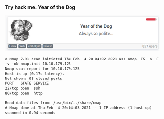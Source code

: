 ### Try hack me. Year of the Dog

![Screenshot from 2021-02-04 18-01-47](../assets/Screenshot%20from%202021-02-04%2018-01-47.png)



```
# Nmap 7.91 scan initiated Thu Feb  4 20:04:02 2021 as: nmap -T5 -n -F -v -oN nmap.init 10.10.179.125
Nmap scan report for 10.10.179.125
Host is up (0.17s latency).
Not shown: 98 closed ports
PORT   STATE SERVICE
22/tcp open  ssh
80/tcp open  http

Read data files from: /usr/bin/../share/nmap
# Nmap done at Thu Feb  4 20:04:03 2021 -- 1 IP address (1 host up) scanned in 0.94 seconds
```


